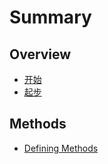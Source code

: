 # Summary

## Overview

* [开始](README.md)
* [起步](qi-bu.md)

## Methods

* [Defining Methods](methods.md)

